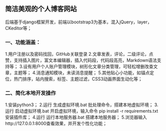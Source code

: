## 简洁美观的个人博客网站
后端基于django框架开发，前端以bootstrap3为基本，混入jQuery，layer，CKeditor等；

### 一、功能涵盖：
1.用户注册以及密码找回，GitHub关联登录
2.文章发表，评论，二级评论，点赞，支持插入图片，富文本编辑器，插入代码段，代码段高亮，Markdown语法支持等；
3.设有用户个人账户管理模块，树形化文章分类管理，可轻松增删改查文章，主题等；
4.消息通知模块，未读消息提醒；
5.其他贴心小功能，如锚点定位，热门排序，站内搜索，标签、主题过滤，CSS3动画界面生动化等；

### 二、简化本地开发操作
1.安装python3；
2.运行 生成虚拟环境.bat 批处理命令，搭建本地虚拟环境；
3.运行 启动虚拟环境.bat 开启虚拟环境，输入命令 pip install -r requirements.txt 安装插件库；
4.运行 运行本地服务器.bat 搭建本地服务器；
5.浏览器输入http://127.0.0.1:8000查看效果，并开发个性化功能；
